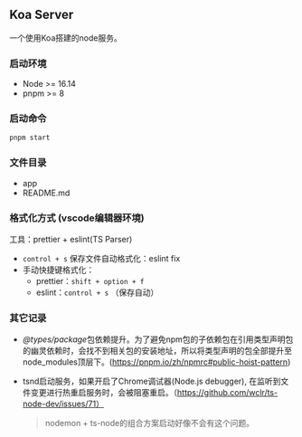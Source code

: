 ## Koa Server
一个使用Koa搭建的node服务。

### 启动环境
+ Node >= 16.14
+ pnpm >= 8


### 启动命令
```sh
pnpm start 
```


### 文件目录
- app
- README.md


### 格式化方式 (vscode编辑器环境)
工具：prettier + eslint(TS Parser)
+ `control + s` 保存文件自动格式化：eslint fix
+ 手动快捷键格式化：
  + prettier：`shift + option + f`
  + eslint：`control + s` （保存自动）


### 其它记录
+ *@types/package*包依赖提升。为了避免npm包的子依赖包在引用类型声明包的幽灵依赖时，会找不到相关包的安装地址，所以将类型声明的包全部提升至node_modules顶层下。(https://pnpm.io/zh/npmrc#public-hoist-pattern)

+ tsnd启动服务，如果开启了Chrome调试器(Node.js debugger), 在监听到文件变更进行热重启服务时，会被阻塞重启。（https://github.com/wclr/ts-node-dev/issues/71）
  > nodemon + ts-node的组合方案启动好像不会有这个问题。

